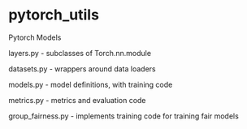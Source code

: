 # pytorch_utils

Pytorch Models

layers.py - subclasses of Torch.nn.module

datasets.py - wrappers around data loaders

models.py - model definitions, with training code

metrics.py - metrics and evaluation code

group_fairness.py - implements training code for training fair models